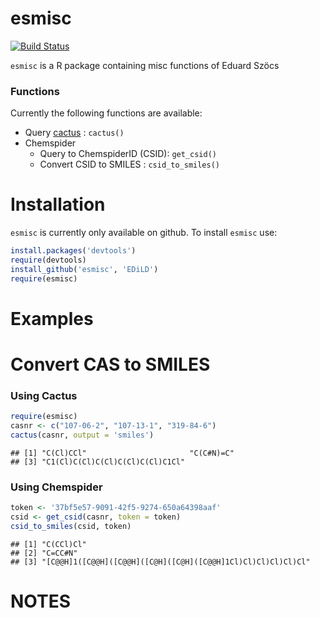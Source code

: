 esmisc
=============


[![Build Status](https://travis-ci.org/EDiLD/esmisc.png)](https://travis-ci.org/EDiLD/esmisc)

`esmisc` is a R package containing misc functions of Eduard Szöcs

### Functions
Currently the following functions are available:

+ Query [cactus](http://cactus.nci.nih.gov/chemical/structure_documentation) : `cactus()`
+ Chemspider
  + Query to ChemspiderID (CSID): `get_csid()`
  + Convert CSID to SMILES : `csid_to_smiles()`



Installation
==============
`esmisc` is currently only available on github. To install `esmisc` use:

```r
install.packages('devtools')
require(devtools)
install_github('esmisc', 'EDiLD')
require(esmisc)
```


Examples
=================

# Convert CAS to SMILES

### Using Cactus

```r
require(esmisc)
casnr <- c("107-06-2", "107-13-1", "319-84-6")
cactus(casnr, output = 'smiles')
```

```
## [1] "C(Cl)CCl"                       "C(C#N)=C"                      
## [3] "C1(Cl)C(Cl)C(Cl)C(Cl)C(Cl)C1Cl"
```

### Using Chemspider

```r
token <- '37bf5e57-9091-42f5-9274-650a64398aaf'
csid <- get_csid(casnr, token = token)
csid_to_smiles(csid, token)
```

```
## [1] "C(CCl)Cl"                                                  
## [2] "C=CC#N"                                                    
## [3] "[C@@H]1([C@@H]([C@@H]([C@H]([C@H]([C@@H]1Cl)Cl)Cl)Cl)Cl)Cl"
```





NOTES
=============

